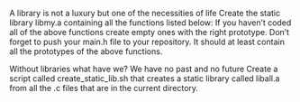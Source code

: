 A library is not a luxury but one of the necessities of life Create the static library libmy.a containing all the functions listed below: If you haven’t coded all of the above functions create empty ones with the right prototype. Don’t forget to push your main.h file to your repository. It should at least contain all the prototypes of the above functions.

Without libraries what have we? We have no past and no future Create a script called create_static_lib.sh that creates a static library called liball.a from all the .c files that are in the current directory.
